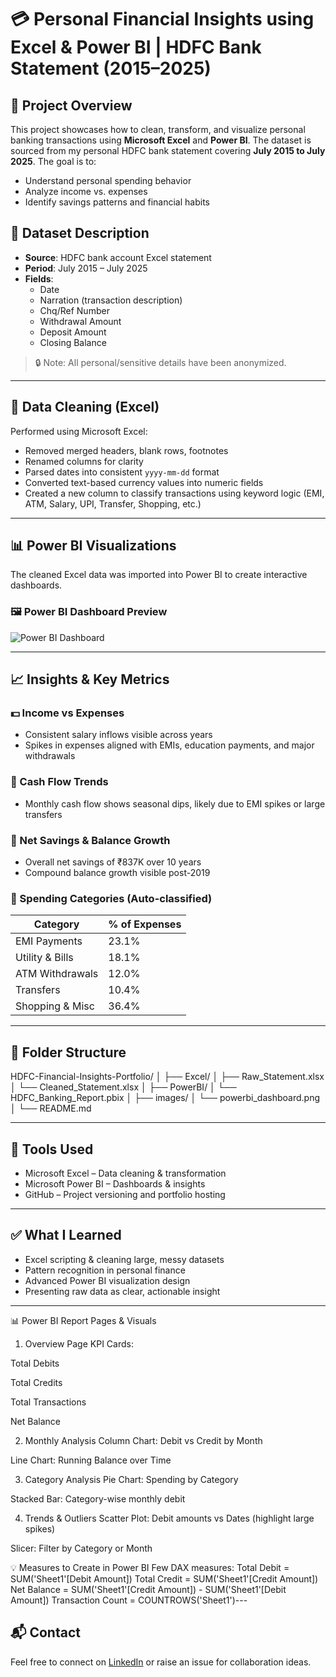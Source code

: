 # 💳 Personal Financial Insights using Excel & Power BI | HDFC Bank Statement (2015–2025)

## 📘 Project Overview

This project showcases how to clean, transform, and visualize personal banking transactions using **Microsoft Excel** and **Power BI**. The dataset is sourced from my personal HDFC bank statement covering **July 2015 to July 2025**. The goal is to:
- Understand personal spending behavior
- Analyze income vs. expenses
- Identify savings patterns and financial habits

## 📂 Dataset Description

- **Source**: HDFC bank account Excel statement
- **Period**: July 2015 – July 2025
- **Fields**:
  - Date
  - Narration (transaction description)
  - Chq/Ref Number
  - Withdrawal Amount
  - Deposit Amount
  - Closing Balance

> 🔒 Note: All personal/sensitive details have been anonymized.

---

## 🧹 Data Cleaning (Excel)

Performed using Microsoft Excel:
- Removed merged headers, blank rows, footnotes
- Renamed columns for clarity
- Parsed dates into consistent `yyyy-mm-dd` format
- Converted text-based currency values into numeric fields
- Created a new column to classify transactions using keyword logic (EMI, ATM, Salary, UPI, Transfer, Shopping, etc.)

---

## 📊 Power BI Visualizations

The cleaned Excel data was imported into Power BI to create interactive dashboards.  

### 🖼 Power BI Dashboard Preview

![Power BI Dashboard](./images/powerbi_dashboard.png)

---

## 📈 Insights & Key Metrics

### 💵 Income vs Expenses
- Consistent salary inflows visible across years
- Spikes in expenses aligned with EMIs, education payments, and major withdrawals

### 💸 Cash Flow Trends
- Monthly cash flow shows seasonal dips, likely due to EMI spikes or large transfers

### 🏦 Net Savings & Balance Growth
- Overall net savings of ₹837K over 10 years
- Compound balance growth visible post-2019

### 🧾 Spending Categories (Auto-classified)
| Category         | % of Expenses |
|------------------|---------------|
| EMI Payments     | 23.1%         |
| Utility & Bills  | 18.1%         |
| ATM Withdrawals  | 12.0%         |
| Transfers        | 10.4%         |
| Shopping & Misc  | 36.4%         |

---

## 📁 Folder Structure

HDFC-Financial-Insights-Portfolio/
│
├── Excel/
│ ├── Raw_Statement.xlsx
│ └── Cleaned_Statement.xlsx
│
├── PowerBI/
│ └── HDFC_Banking_Report.pbix
│
├── images/
│ └── powerbi_dashboard.png
│
└── README.md

---

## 📌 Tools Used

- Microsoft Excel – Data cleaning & transformation
- Microsoft Power BI – Dashboards & insights
- GitHub – Project versioning and portfolio hosting

---

## ✅ What I Learned

- Excel scripting & cleaning large, messy datasets
- Pattern recognition in personal finance
- Advanced Power BI visualization design
- Presenting raw data as clear, actionable insight

---

📊 Power BI Report Pages & Visuals 
1. Overview Page
KPI Cards:

Total Debits

Total Credits

Total Transactions

Net Balance

2. Monthly Analysis
Column Chart: Debit vs Credit by Month

Line Chart: Running Balance over Time

3. Category Analysis
Pie Chart: Spending by Category

Stacked Bar: Category-wise monthly debit

4. Trends & Outliers
Scatter Plot: Debit amounts vs Dates (highlight large spikes)

Slicer: Filter by Category or Month

💡 Measures to Create in Power BI
Few DAX measures:
Total Debit = SUM('Sheet1'[Debit Amount])
Total Credit = SUM('Sheet1'[Credit Amount])
Net Balance = SUM('Sheet1'[Credit Amount]) - SUM('Sheet1'[Debit Amount])
Transaction Count = COUNTROWS('Sheet1')---

## 📬 Contact

Feel free to connect on [LinkedIn](https://www.linkedin.com/) or raise an issue for collaboration ideas.

